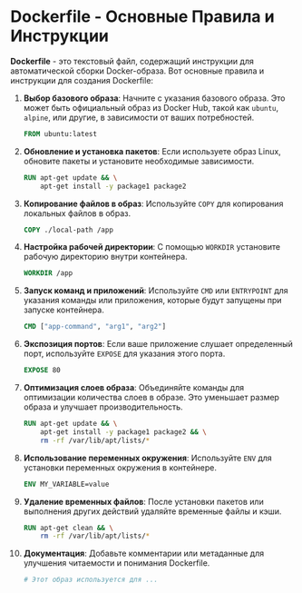 # Dockerfile - Основные Правила и Инструкции

**Dockerfile** - это текстовый файл, содержащий инструкции для автоматической сборки Docker-образа. Вот основные правила и инструкции для создания Dockerfile:

1. **Выбор базового образа**: Начните с указания базового образа. Это может быть официальный образ из Docker Hub, такой как `ubuntu`, `alpine`, или другие, в зависимости от ваших потребностей.

    ```dockerfile
    FROM ubuntu:latest
    ```

2. **Обновление и установка пакетов**: Если используете образ Linux, обновите пакеты и установите необходимые зависимости.

    ```dockerfile
    RUN apt-get update && \
        apt-get install -y package1 package2
    ```

3. **Копирование файлов в образ**: Используйте `COPY` для копирования локальных файлов в образ.

    ```dockerfile
    COPY ./local-path /app
    ```

4. **Настройка рабочей директории**: С помощью `WORKDIR` установите рабочую директорию внутри контейнера.

    ```dockerfile
    WORKDIR /app
    ```

5. **Запуск команд и приложений**: Используйте `CMD` или `ENTRYPOINT` для указания команды или приложения, которые будут запущены при запуске контейнера.

    ```dockerfile
    CMD ["app-command", "arg1", "arg2"]
    ```

6. **Экспозиция портов**: Если ваше приложение слушает определенный порт, используйте `EXPOSE` для указания этого порта.

    ```dockerfile
    EXPOSE 80
    ```

7. **Оптимизация слоев образа**: Объединяйте команды для оптимизации количества слоев в образе. Это уменьшает размер образа и улучшает производительность.

    ```dockerfile
    RUN apt-get update && \
        apt-get install -y package1 package2 && \
        rm -rf /var/lib/apt/lists/*
    ```

8. **Использование переменных окружения**: Используйте `ENV` для установки переменных окружения в контейнере.

    ```dockerfile
    ENV MY_VARIABLE=value
    ```

9. **Удаление временных файлов**: После установки пакетов или выполнения других действий удаляйте временные файлы и кэши.

    ```dockerfile
    RUN apt-get clean && \
        rm -rf /var/lib/apt/lists/*
    ```

10. **Документация**: Добавьте комментарии или метаданные для улучшения читаемости и понимания Dockerfile.

    ```dockerfile
    # Этот образ используется для ...
    ```
